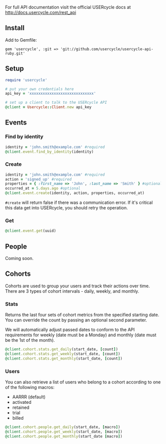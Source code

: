 For full API documentation visit the official USERcycle docs at http://docs.usercycle.com/rest_api

## Install

Add to Gemfile:

```
gem 'usercycle', :git => 'git://github.com/usercycle/usercycle-api-ruby.git'
```

## Setup

``` ruby
require 'usercycle'

# put your own credentials here
api_key = 'xxxxxxxxxxxxxxxxxxxxxxxxxxxxx'

# set up a client to talk to the USERcycle API
@client = Usercycle::Client.new api_key
```

## Events

### Find by identity

```ruby
identity = 'john.smith@example.com' #required
@client.event.find_by_identity(identity)
```

### Create

```ruby
identity = 'john.smith@example.com' #required
action = 'signed_up' #required
properties = { :first_name => 'John', :last_name => 'Smith' } #optional
occurred_at = 5.days.ago #optional
@client.event.create(identity, action, properties, occurred_at)
```
`#create` will return false if there was a communication error. If it's
critical this data get into USERcycle, you should retry the operation.

### Get

```ruby
@client.event.get(uuid)
```

## People

Coming soon.

## Cohorts

Cohorts are used to group your users and track their actions over time.
There are 3 types of cohort intervals - daily, weekly, and monthly.

### Stats

Returns the last four sets of cohort metrics from the specified
starting date. You can override the count by passing an optional second
parameter.

We will automatically adjust passed dates to conform to the API
requirements for weekly (date must be a Monday) and monthly (date must
be the 1st of the month).

```ruby
@client.cohort.stats.get_daily(start_date, [count])
@client.cohort.stats.get_weekly(start_date, [count])
@client.cohort.stats.get_monthly(start_date, [count])
```

### Users

You can also retrieve a list of users who belong to a cohort according
to one of the following macros:

* AARRR (default)
* activated
* retained
* trial
* billed

```ruby
@client.cohort.people.get_daily(start_date, [macro])
@client.cohort.people.get_weekly(start_date, [macro])
@client.cohort.people.get_monthly(start_date [macro])
```

